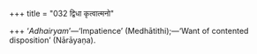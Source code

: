 +++
title = "032 द्विधा कृत्वात्मनो"

+++
‘*Adhairyam*’—‘Impatience’ (Medhātithi);—‘Want of contented disposition’
(Nārāyaṇa).


